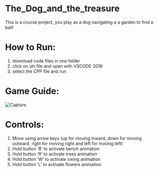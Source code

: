 # The_Dog_and_the_treasure
This is a course project, you play as a dog navigating a a garden to find a ball! 
# How to Run:
1. download code files in one folder
2. click on sln file and open with VSCODE 2019
3. select the CPP file and run
# Game Guide:
![Capture](https://github.com/user-attachments/assets/437e72a3-5844-456e-b1af-23ca13b92b07)

# Controls: 
1. Move using arrow keys (up for moving inward, down for 
moving outward, right for moving right and left for moving 
left) 
2. Hold button ‘B’ to activate bench animation 
3. Hold button ‘R’ to activate trees animation 
4. Hold button ‘W’ to activate swing animation 
5. Hold button ‘L’ to activate flowers animation


